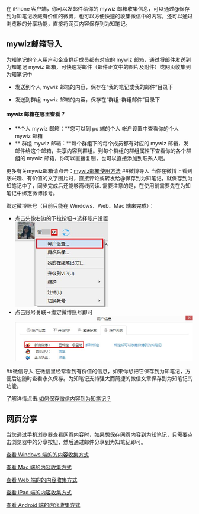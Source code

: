 在 iPhone 客户端，你可以发邮件给你的 mywiz 邮箱收集信息，可以通过@保存到为知笔记收藏有价值的微博，也可以方便快速的收集微信中的内容，还可以通过浏览器的分享功能，直接将网页内容保存到为知笔记。


## mywiz邮箱导入
为知笔记的个人用户和企业群组成员都有对应的 mywiz 邮箱，通过将邮件发送到为知笔记 mywiz 邮箱，可快速将邮件（邮件正文中的图片及附件）或网页收集到为知笔记中
+ 发送到个人 mywiz 邮箱的内容，保存在“我的笔记或我的邮件”目录下

+ 发送到群组 mywiz 邮箱的内容，保存在“群组–群组邮件”目录下



#### mywiz 邮箱在哪里查看？

+  **个人 mywiz 邮箱：**您可以到 pc 端的个人 帐户设置中查看你的个人 mywiz 邮箱
+ ** 群组 mywiz 邮箱：**每个群组下的每个成员都有对应的 mywiz 邮箱，发邮件给这个邮箱，共享内容到群组。到每个群组的群组属性下查看你的各个群组的 mywiz 邮箱，你可以直接复制，也可以直接添加到联系人哦。

更多有关mywiz邮箱请点击：[mywiz邮箱使用方法](http://blog.wiz.cn/wiz-mywiz.html)
##微博导入
当你在微博上看到感兴趣、有价值的文字图片时，直接评论或转发给@保存到为知笔记，就保存到为知笔记中了，同步完成后还能够离线阅读. 需要注意的是，在使用前需要先在为知笔记中绑定微博帐号。

绑定微博账号（目前只能在 Windows、Web、Mac 端来完成）：
+ 点击头像右边的下拉按钮->选择账户设置
    ![G1](img/G1.jpg)
+ 点击账号关联->绑定微博账号即可
    ![G2](img/G2.jpg)

##微信导入
在微信里经常看到有价值的信息，如果你想把它保存到为知笔记，方便后边随时查看永久保存。为知笔记支持强大而简捷的微信文章保存到为知笔记的功能。

了解详情点击:[如何保存微信内容到为知笔记？](http://blog.wiz.cn/wiz-wechat.html)


## 网页分享
当您通过手机浏览器查看网页内容时，如果想保存网页内容到为知笔记，只需要点击浏览器中的分享按钮，然后通过邮件分享到为知笔记即可。

[查看 Windows 端的的内容收集方式](/manual/windows/collectpc.html)

[查看 Mac 端的内容收集方式](/manual/mac/collectmac.html)

[查看 Web 端的的内容收集方式](/manual/web/collectweb.html)

[查看 iPad 端的内容收集方式](/manual/ipad/collectipad.html)

[查看 Android 端的内容收集方式](/manual/android/collectandroid.html)


